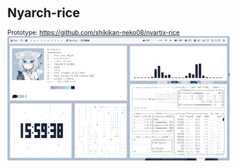 # Nyarch-rice
Prototype: https://github.com/shikikan-neko08/nyartix-rice
![Screenshot](./Wallpaper%20&%20Screenshot/Screenshot.png)
